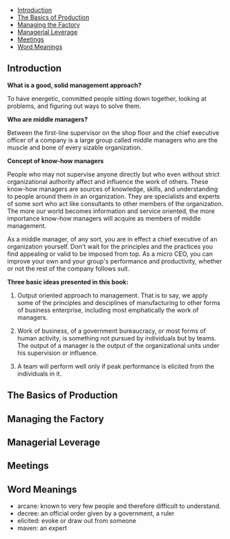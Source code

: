 - [Introduction](#introduction)
- [The Basics of Production](#the-basics-of-production)
- [Managing the Factory](#managing-the-factory)
- [Managerial Leverage](#managerial-leverage)
- [Meetings](#meetings)
- [Word Meanings](#word-meanings)

## Introduction

**What is a good, solid management approach?**

To have energetic, committed people sitting down together, looking at problems, and figuring out ways to solve them.

**Who are middle managers?**

Between the first-line supervisor on the shop floor and the chief executive officer of a company is a large group called middle managers who are the muscle and bone of every sizable organization.

**Concept of know-how managers**

People who may not supervise anyone directly but who even without strict organizational authority affect and influence the work of others. These know-how managers are sources of knowledge, skills, and understanding to people around them in an organization. They are specialists and experts of some sort who act like consultants to other members of the organization. The more our world becomes information and service oriented, the more importance know-how managers will acquire as members of middle management.

As a middle manager, of any sort, you are in effect a chief executive of an organization yourself. Don't wait for the principles and the practices you find appealing or valid to be imposed from top. As a micro CEO, you can improve your own and your group's performance and productivity, whether or not the rest of the company follows suit.

**Three basic ideas presented in this book:**

1. Output oriented approach to management. That is to say, we apply some of the principles and desciplines of manufacturing to other forms of business enterprise, including most emphatically the work of managers.

2. Work of business, of a government bureaucracy, or most forms of human activity, is something not pursued by individuals but by teams. The output of a manager is the output of the organizational units under his supervision or influence.

3. A team will perform well only if peak performance is elicited from the individuals in it.

## The Basics of Production

## Managing the Factory

## Managerial Leverage

## Meetings

## Word Meanings

- arcane: known to very few people and therefore difficult to understand.
- decree: an official order given by a government, a ruler
- elicited: evoke or draw out from someone
- maven: an expert
